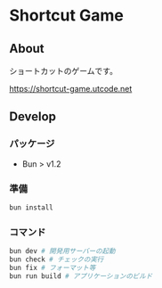 # Shortcut Game

## About

ショートカットのゲームです。

<https://shortcut-game.utcode.net>

## Develop

### パッケージ

- Bun > v1.2

### 準備

```sh
bun install
```

### コマンド

```sh
bun dev # 開発用サーバーの起動
bun check # チェックの実行
bun fix # フォーマット等
bun run build # アプリケーションのビルド
```

